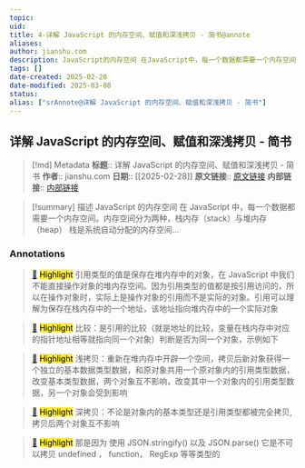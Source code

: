 ```yaml
---
topic: 
uid: 
title: 4-详解 JavaScript 的内存空间、赋值和深浅拷贝 - 简书@annote
aliases: 
author: jianshu.com
description: JavaScript的内存空间 在JavaScript中，每一个数据都需要一个内存空间。内存空间分为两种，栈内存（stack）与堆内存（heap） 栈是系统自动分配的内存空间...
tags: []
date-created: 2025-02-28
date-modified: 2025-03-08
status: 
alias: ["srAnnote@详解 JavaScript 的内存空间、赋值和深浅拷贝 - 简书"]
---
```


## 详解 JavaScript 的内存空间、赋值和深浅拷贝 - 简书

> [!md] Metadata
> **标题**:: 详解 JavaScript 的内存空间、赋值和深浅拷贝 - 简书
> **作者**:: jianshu.com
> **日期**:: [[2025-02-28]]
> **原文链接**:: [原文链接](https://www.jianshu.com/p/fed654c4515d)
> **内部链接**:: [内部链接](http://localhost:7026/unread/4)

> [!summary] 描述
> JavaScript 的内存空间 在 JavaScript 中，每一个数据都需要一个内存空间。内存空间分为两种，栈内存（stack）与堆内存（heap） 栈是系统自动分配的内存空间…

### Annotations

> [📌](<http://localhost:7026/reading/4#id=1740715028621>) <mark style="background-color: #ffeb3b">Highlight</mark>
> 引用类型的值是保存在堆内存中的对象，在 JavaScript 中我们不能直接操作对象的堆内存空间。因为引用类型的值都是按引用访问的，所以在操作对象时，实际上是操作对象的引用而不是实际的对象。引用可以理解为保存在栈内存中的一个地址，该地址指向堆内存中的一个实际对象

> [📌](<http://localhost:7026/reading/4#id=1740715068779>) <mark style="background-color: #ffeb3b">Highlight</mark>
> 比较：是引用的比较（就是地址的比较，变量在栈内存中对应的指针地址相等就指向同一个对象）判断是否为同一个对象，示例如下

> [📌](<http://localhost:7026/reading/4#id=1740715180651>) <mark style="background-color: #ffeb3b">Highlight</mark>
> 浅拷贝：重新在堆内存中开辟一个空间，拷贝后新对象获得一个独立的基本数据类型数据，和原对象共用一个原对象内的引用类型数据，改变基本类型数据，两个对象互不影响，改变其中一个对象内的引用类型数据，另一个对象会受到影响

> [📌](<http://localhost:7026/reading/4#id=1740715189584>) <mark style="background-color: #ffeb3b">Highlight</mark>
> 深拷贝：不论是对象内的基本类型还是引用类型都被完全拷贝, 拷贝后两个对象互不影响

> [📌](<http://localhost:7026/reading/4#id=1740715236894>) <mark style="background-color: #ffeb3b">Highlight</mark>
> 那是因为 使用 JSON.stringify() 以及 JSON.parse() 它是不可以拷贝 undefined ， function， RegExp 等等类型的
